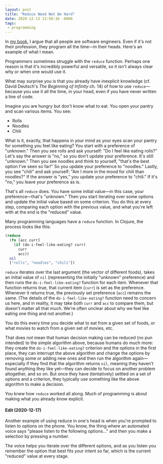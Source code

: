 ```yaml
---
layout: post
title: "Reduce Need Not Be Hard"
date: 2020-12-13 13:50:10 -0800
tags:
 - programming
---
```


In [my book](https://www.amazon.com/Window-Intelligence-Philosophy-Evolution-Implications-dp-1734696133/dp/1734696133), I argue that all people are software engineers. Even if it's not their profession, they program all the time—in their heads. Here's an example of what I mean.

Programmers sometimes struggle with the `reduce` function. Perhaps one reason is that it's incredibly powerful and versatile, so it isn't always clear why or when one would use it.

What may surprise you is that you already have inexplicit knowledge (cf. David Deutsch's *The Beginning of Infinity* ch. 14) of how to use `reduce`—because you use it all the time, in your head, even if you have never written a line of code.

Imagine you are hungry but don't know what to eat. You open your pantry and scan various items. You see:

- Rolls
- Noodles
- Chili

What is it, exactly, that happens in your mind as your eyes scan your pantry for something you feel like eating? You start with a preference of "unknown." Then you see rolls and ask yourself: "Do I feel like eating rolls?" Let's say the answer is "no," so you don't update your preference. It's still "unknown." Then you see noodles and think to yourself, "that's the best option I've seen so far!" So you update your preference to "noodles." Lastly, you see "chili" and ask yourself: "Am I more in the mood for chili than noodles?" If the answer is "yes," you update your preference to "chili." If it's "no," you leave your preference as is.

That's all `reduce` does. You have some initial value—in this case, your preference—that's "unknown." Then you start iterating over some options and update the initial value based on some criterion. You do this at every step, comparing each option with the previous value, and what you're left with at the end is the "reduced" value.

Many programming languages have a `reduce` function. In Clojure, the process looks like this:

```clojure
(reduce
  (fn [acc curr]
    (if (do-i-feel-like-eating? curr)
      curr
      acc))
  nil
  ["rolls", "noodles", "chili"])
```

`reduce` iterates over the last argument (the vector of different foods), takes an initial value of `nil` (representing the initially "unknown" preference) and then runs the `do-i-feel-like-eating?` function for each item. Whenever that function returns true, that current item (`curr`) is set as the preference. Whenever it returns true, the previously set preference (`acc`) remains the same. (The details of the `do-i-feel-like-eating?` function need to concern us here, and in reality, it may take both `curr` and `acc` to compare them, but doesn't matter all that much. We're often unclear about why we feel like eating one thing and not another.)

You do this every time you decide what to eat from a given set of foods, or what movies to watch from a given set of movies, etc.

That does *not* mean that human decision making can be reduced (no pun intended) to the simple algorithm above, because humans do much more: they create the `do-i-feel-like-eating?` criterion and the options in the first place, they can interrupt the above algorithm and change the options by removing some or adding new ones and then run the algorithm again—especially if they find that the algorithm returns `nil`, meaning they haven't found anything they like yet—they can decide to focus on another problem altogether, and so on. But once they have (tentatively) settled on a set of options and a criterion, they typically use something like the above algorithm to make a decision.

You knew how `reduce` worked all along. Much of programming is about making what you already know explicit.

#### Edit (2020-12-17)

Another example of using reduce in one's head is when you're prompted to listen to options on the phone. You know, the thing where an automated voice says "please listen to the following options..." and then you make a selection by pressing a number.

The voice helps you iterate over the different options, and as you listen you remember the option that best fits your intent so far, which is the current "reduced" value at every stage.

